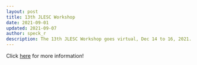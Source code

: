```yaml
---
layout: post
title: 13th JLESC Workshop
date: 2021-09-01
updated: 2021-09-07
author: speck_r
description: The 13th JLESC Workshop goes virtual, Dec 14 to 16, 2021.
---
```



<!--more-->

Click [here](/events/13th-jlesc-workshop) for more information!

